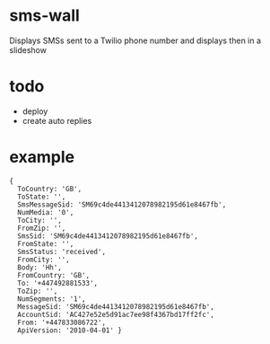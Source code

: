 # sms-wall
Displays SMSs sent to a Twilio phone number and displays then in a slideshow



# todo
- deploy
- create auto replies


# example 
```
{ 
  ToCountry: 'GB',
  ToState: '',
  SmsMessageSid: 'SM69c4de4413412078982195d61e8467fb',
  NumMedia: '0',
  ToCity: '',
  FromZip: '',
  SmsSid: 'SM69c4de4413412078982195d61e8467fb',
  FromState: '',
  SmsStatus: 'received',
  FromCity: '',
  Body: 'Hh',
  FromCountry: 'GB',
  To: '+447492881533',
  ToZip: '',
  NumSegments: '1',
  MessageSid: 'SM69c4de4413412078982195d61e8467fb',
  AccountSid: 'AC427e52e5d91ac7ee98f4367bd17ff2fc',
  From: '+447833086722',
  ApiVersion: '2010-04-01' }

